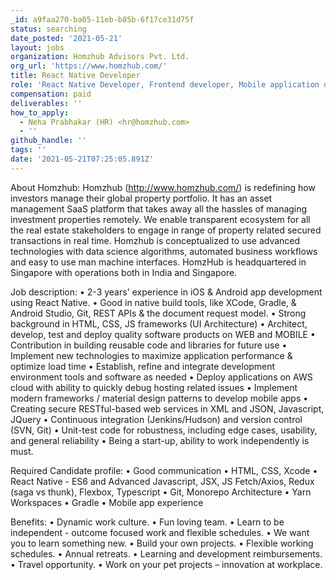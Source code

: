 ```yaml
---
_id: a9faa270-ba05-11eb-b85b-6f17ce31d75f
status: searching
date_posted: '2021-05-21'
layout: jobs
organization: Homzhub Advisors Pvt. Ltd.
org_url: 'https://www.homzhub.com/'
title: React Native Developer
role: 'React Native Developer, Frontend developer, Mobile application developer'
compensation: paid
deliverables: ''
how_to_apply:
  - Neha Prabhakar (HR) <hr@homzhub.com>
  - ''
github_handle: ''
tags: ''
date: '2021-05-21T07:25:05.891Z'
---
```

About Homzhub:
Homzhub (http://www.homzhub.com/) is redefining how investors manage their global property portfolio. It has an asset management SaaS platform that takes away all the hassles of managing investment properties remotely. We enable transparent ecosystem for all the real estate stakeholders to engage in range of property related secured transactions in real time. Homzhub is conceptualized to use advanced technologies with data science algorithms, automated business workflows and easy to use man machine interfaces. HomzHub is headquartered in Singapore with operations both in India and Singapore.

Job description:
• 2-3 years' experience in iOS & Android app development using React Native.
• Good in native build tools, like XCode, Gradle, & Android Studio, Git, REST APIs & the document request model.
• Strong background in HTML, CSS, JS frameworks (UI Architecture)
• Architect, develop, test and deploy quality software products on WEB and MOBILE
• Contribution in building reusable code and libraries for future use
• Implement new technologies to maximize application performance & optimize load time
• Establish, refine and integrate development environment tools and software as needed
• Deploy applications on AWS cloud with ability to quickly debug hosting related issues
• Implement modern frameworks / material design patterns to develop mobile apps
• Creating secure RESTful-based web services in XML and JSON, Javascript, JQuery
• Continuous integration (Jenkins/Hudson) and version control (SVN, Git)
• Unit-test code for robustness, including edge cases, usability, and general reliability
• Being a start-up, ability to work independently is must.

Required Candidate profile:
• Good communication
• HTML, CSS, Xcode
• React Native - ES6 and Advanced Javascript, JSX, JS Fetch/Axios, Redux (saga vs thunk), Flexbox, Typescript
• Git, Monorepo Architecture
• Yarn Workspaces
• Gradle
• Mobile app experience

Benefits:
• Dynamic work culture.
• Fun loving team.
• Learn to be independent - outcome focused work and flexible schedules.
• We want you to learn something new.
• Build your own projects.
• Flexible working schedules.
• Annual retreats.
• Learning and development reimbursements.
• Travel opportunity.
• Work on your pet projects – innovation at workplace.
